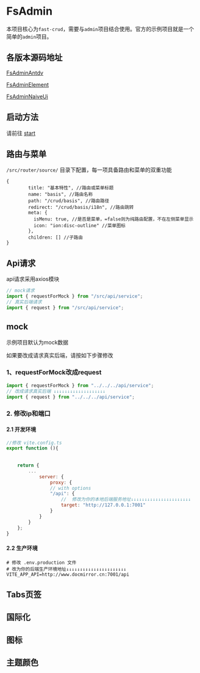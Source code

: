 
# FsAdmin

本项目核心为`fast-crud`，需要与`admin`项目结合使用。官方的示例项目就是一个简单的`admin`项目。


## 各版本源码地址
[FsAdminAntdv](https://github.com/fast-crud/fs-admin-antdv)   

[FsAdminElement](https://github.com/fast-crud/fs-admin-element)

[FsAdminNaiveUi](https://github.com/fast-crud/fs-admin-naive-ui)


## 启动方法

请前往 [start](../guide/start/demo.md)

## 路由与菜单
`/src/router/source/` 目录下配置，每一项具备路由和菜单的双重功能

```json5
{
        title: "基本特性", //路由或菜单标题
        name: "basis", //路由名称
        path: "/crud/basis", //路由路径
        redirect: "/crud/basis/i18n", //路由跳转
        meta: {
          isMenu: true, //是否是菜单，=false则为纯路由配置，不在左侧菜单显示
          icon: "ion:disc-outline" //菜单图标
        },
        children: [] //子路由
}
```

## Api请求

api请求采用axios模块

```js
// mock请求
import { requestForMock } from "/src/api/service";
// 真实后端请求
import { request } from "/src/api/service";
```

## mock
示例项目默认为mock数据

如果要改成请求真实后端，请按如下步骤修改
### 1、requestForMock改成request
```js
import { requestForMock } from "../../../api/service";
// 改成请求真实后端 ↓↓↓↓↓↓↓↓↓↓↓↓↓↓↓↓↓↓↓
import { request } from "../../../api/service";
```

### 2. 修改ip和端口

#### 2.1 开发环境
```js
//修改 vite.config.ts
export function (){
    
    
    return {
        ...
            server: {
                proxy: {
                // with options
                "/api": {
                    //  修改为你的本地后端服务地址↓↓↓↓↓↓↓↓↓↓↓↓↓↓↓↓↓↓↓↓↓↓
                    target: "http://127.0.0.1:7001"
                }
            }
        }
    };
}

```

#### 2.2 生产环境
```shell
# 修改 .env.production 文件
# 改为你的后端生产环境地址↓↓↓↓↓↓↓↓↓↓↓↓↓↓↓↓↓↓↓↓↓↓
VITE_APP_API=http://www.docmirror.cn:7001/api
```

## Tabs页签

## 国际化

## 图标

## 主题颜色
